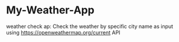 # My-Weather-App
weather check ap: Check the weather by specific city name as input
<br>
using https://openweathermap.org/current API
